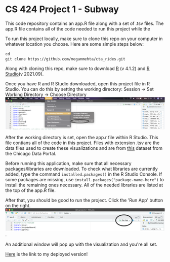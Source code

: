 # CS 424 Project 1 - Subway

This code repository contains an app.R file along with a set of .tsv files. The app.R file contains all of the code needed to run this project while the 

To run this project locally, make sure to clone this repo on your computer in whatever location you choose. Here are some simple steps below: 

```
cd 
git clone https://github.com/meganmehta/cta_rides.git
```
Along with cloning this repo, make sure to download [R](https://www.r-project.org/ ) (v 4.1.2) and [R Studio](https://www.rstudio.com/products/rstudio/download/ )(v 2021.09).

Once you have R and R Studio downloaded, open this project file in R Studio. You can do this by setting the working directory: Session -> Set Working Directory -> Choose Directory
![Session -> Set Working Directory -> Choose Directory](https://github.com/meganmehta/cta_rides/blob/main/documentation1.jpg)

After the working directory is set, open the app.r file within R Studio. This file contians all of the code in this project. 
Files with extension .tsv are the data files used to create these visualizations and are from [this](https://data.cityofchicago.org/Transportation/CTA-Ridership-L-Station-Entries-Daily-Totals/5neh-572f) dataset from the Chicago Data Portal. 

Before running this application, make sure that all necessary packages/libraries are downloaded. To check what libraries are currently added, type the command
`installed.packages()` in the R Studio Console. If some packages are missing, use `install.packages("package-name-here")` to install the remaining ones necessary. 
All of the needed libraries are listed at the top of the app.R file. 

After that, you should be good to run the project. Click the 'Run App' button on the right. 
![](https://github.com/meganmehta/cta_rides/blob/main/documentation2.jpg). 

An additional window will pop up with the visualization and you're all set. 

[Here](https://meganmehta.shinyapps.io/424_project_1/) is the link to my deployed version! 
